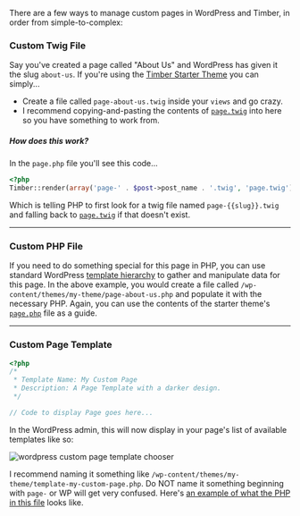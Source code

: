 There are a few ways to manage custom pages in WordPress and Timber, in order from simple-to-complex:

### Custom Twig File
Say you've created a page called "About Us" and WordPress has given it the slug `about-us`. If you're using the [Timber Starter Theme](https://github.com/Upstatement/timber-starter-theme) you can simply...
- Create a file called `page-about-us.twig` inside your `views` and go crazy.
- I recommend copying-and-pasting the contents of [`page.twig`](https://github.com/Upstatement/timber-starter-theme/blob/master/views/page.twig) into here so you have something to work from.

##### How does this work?
In the `page.php` file you'll see this code...

```php
<?php
Timber::render(array('page-' . $post->post_name . '.twig', 'page.twig'), $context);
```

Which is telling PHP to first look for a twig file named `page-{{slug}}.twig` and falling back to [`page.twig`](https://github.com/Upstatement/timber-starter-theme/blob/master/views/page.twig) if that doesn't exist.

* * *

### Custom PHP File
If you need to do something special for this page in PHP, you can use standard WordPress [template hierarchy](http://codex.wordpress.org/Template_Hierarchy) to gather and manipulate data for this page. In the above example, you would create a file called `/wp-content/themes/my-theme/page-about-us.php` and populate it with the necessary PHP. Again, you can use the contents of the starter theme's [`page.php`](https://github.com/Upstatement/timber-starter-theme/blob/master/page.php) file as a guide.

* * *

### Custom Page Template
```php
<?php
/*
 * Template Name: My Custom Page
 * Description: A Page Template with a darker design.
 */

// Code to display Page goes here...
```

In the WordPress admin, this will now display in your page's list of available templates like so:

![wordpress custom page template chooser](http://codex.wordpress.org/images/thumb/a/a3/page-templates-pulldown-screenshot.png/180px-page-templates-pulldown-screenshot.png)

I recommend naming it something like `/wp-content/themes/my-theme/template-my-custom-page.php`. Do NOT name it something beginning with `page-` or WP will get very confused. Here's [an example of what the PHP in this file](https://github.com/Upstatement/blades/blob/master/template-person.php) looks like.

